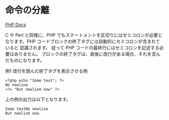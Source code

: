 # 命令の分離

[PHP Docs](https://www.php.net/manual/ja/language.basic-syntax.instruction-separation.php)

C や Perl と同様に、PHP でもステートメントを区切りにはセミコロンが必要と なります。PHP コードブロックの終了タグには自動的にセミコロンが含まれていると 認識されます。 従って PHP コードの最終行にはセミコロンを記述する必要はありません。 ブロックの終了タグは、直後に改行がある場合、それを含んだものになります。

例1 改行を囲んだ終了タグを表示させる例

```
<?php echo "Some text"; ?>
No newline
<?= "But newline now" ?>
```

上の例の出力は以下となります。

```
Some textNo newline
But newline now
```

